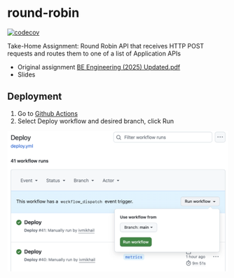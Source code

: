 # round-robin

[![codecov](https://codecov.io/github/ivmikhail/round-robin/graph/badge.svg?token=RPT77SHFSJ)](https://codecov.io/github/ivmikhail/round-robin)

Take-Home Assignment: Round Robin API that receives HTTP POST requests and routes them to one of a list of Application APIs

* Original assignment [BE Engineering (2025) Updated.pdf](static/BE%20Engineering%20%282025%29%20Updated.pdf)
* Slides



## Deployment

1. Go to [Github Actions](https://github.com/ivmikhail/round-robin/actions/workflows/deploy.yml)
2. Select Deploy workflow and desired branch, click Run

![deploy.png](static/deploy.png)
